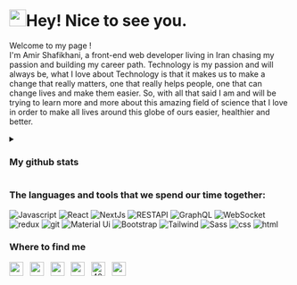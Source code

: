 <h1><img src="https://emojis.slackmojis.com/emojis/images/1531849430/4246/blob-sunglasses.gif?1531849430" width="30"/>Hey! Nice to see you.</h1>

<p> 
  Welcome to my page ! 
</br>
I'm  Amir Shafikhani, a front-end web developer living in Iran chasing my passion and building my career path.
Technology is my passion and will always be, what I love about Technology is that it makes us to make a change that really matters, one that really helps people, one that can change lives and make them easier. So, with all that said I am and will be trying to learn more and more about this amazing field of science that I love in order to make all lives around this globe of ours easier, healthier and better.
</p>

<details>
  <summary>
   <h3>
    My github stats
   </h3>
  </summary>
  <br/>
 
<!-- <img src="https://github-readme-stats.vercel.app/api?username=Soheiljafarnejad" height="180" /> -->
<!-- <img src="https://github-readme-stats.vercel.app/api/top-langs/?username=Soheiljafarnejad&layout=compact" height="180" /> -->
 
</details> 


<h3>The languages and tools that we spend our time together:</h3>
<p>
  <img alt="Javascript" src="https://img.shields.io/badge/-JS-F7E018?style=flat-square&logo=Javascript&logoColor=black" />
  <img alt="React" src="https://img.shields.io/badge/-React-18BCEE?&logo=react&logoColor=white" />
  <img alt="NextJs" src="https://img.shields.io/badge/-NextJs-000000?&logo=Next.js&logoColor=white" />
  <img alt="RESTAPI" src="https://img.shields.io/badge/-REST%20API-6B3FE7?&logo=axios&logoColor=white" />
  <img alt="GraphQL" src="https://img.shields.io/badge/-GraphQL-E10098?&logo=graphql&logoColor=white" />
  <img alt="WebSocket" src="https://img.shields.io/badge/-WebSocket-white?&logo=Socket.IO&logoColor=black" />
<!--   <img alt="Webpack" src="https://img.shields.io/badge/-Webpack-1B74BA?&logo=webpack&logoColor=white" /> -->
<!--   <img alt="babel" src="https://img.shields.io/badge/-babel-F5DA55?&logo=babel&logoColor=black" /> -->
  <img alt="redux" src="https://img.shields.io/badge/-Redux-764ABC?&logo=redux&logoColor=white" />
  <img alt="git" src="https://img.shields.io/badge/-Git-F05032?&logo=git&logoColor=white" />
  <img alt="Material Ui" src="https://img.shields.io/badge/-Material%20Ui-1a73e8?&logo=mui&logoColor=white" />
  <img alt="Bootstrap" src="https://img.shields.io/badge/-Bootstrap-8210F5?&logo=Bootstrap&logoColor=white" />
  <img alt="Tailwind" src="https://img.shields.io/badge/-Tailwind-36B7F0?&logo=Tailwindcss&logoColor=white" />
  <img alt="Sass" src="https://img.shields.io/badge/-Sass-CC6699?&logo=sass&logoColor=white" />
  <img alt="css" src="https://img.shields.io/badge/-CSS-264DE4?&logo=css3&logoColor=white" />
  <img alt="html" src="https://img.shields.io/badge/-Html-F75421?&logo=Html5&logoColor=white" />
<!--   <img alt="TypeScript" src="https://img.shields.io/badge/-TypeScript-007ACC?style=flat-square&logo=typescript&logoColor=white" /> -->
<!--   <img alt="MongoDB" src="https://img.shields.io/badge/-MongoDB-13aa52?style=flat-square&logo=mongodb&logoColor=white" /> -->
<!--   <img alt="Nodejs" src="https://img.shields.io/badge/-Nodejs-43853d?style=flat-square&logo=Node.js&logoColor=white" /> -->
</p>

<h3>Where to find me</h3>

<a href="https://linkedin.com/in/soheiljafarnejad" target="_blank"><img align="center" src="https://user-images.githubusercontent.com/94702044/189377305-7062bbec-ca23-43d9-b37d-da443ea59cb7.png" alt="soheiljafarnejad" height="25" width="25" /></a> &nbsp;
<a href="https://twitter.com/soheiljafarnejad" target="_blank"><img align="center" src="https://user-images.githubusercontent.com/94702044/189378344-aed887c6-d271-4be0-a3a1-8c68f3869b65.png" alt="soheiljafarnejad" height="25" width="25" /></a> &nbsp;
<a href="https://www.facebook.com/soheiljafarnejad/" target="_blank"><img align="center" src="https://user-images.githubusercontent.com/94702044/189377341-d1e9059e-d3a4-48ce-910e-2f9ae9737524.png" alt="soheiljafarnejad" height="25" width="25" /></a> &nbsp;
<a href="mailto:jafarnejad.official@gmail.com" target="_blank"><img align="center" src="https://user-images.githubusercontent.com/94702044/189377332-6de4f1a9-d1b0-49d3-879d-bb1158674e84.png" alt="soheiljafarnejad" height="25" width="25" /></a> &nbsp;
<a href="https://stackoverflow.com/users/18590254" target="_blank"><img align="center" src="https://user-images.githubusercontent.com/94702044/189377358-d734702a-33fd-47b4-bd4f-863811fcfb03.png" alt="4214976" height="25" width="25" /></a> &nbsp;
<a href="https://www.soheiljafarnejad.ir" target="_blank"><img align="center" src="https://user-images.githubusercontent.com/94702044/189378352-1c6cc600-c6a2-431d-9c4d-0b07c0c8d97c.png" alt="soheiljafarnejad" height="25" width="25" /></a> &nbsp;
  
 


<!-- 
<details>
  <summary>
    title
  </summary>
  <br/>
   body
</details>  
### I AM Soheil 👋
🌱 I’m currently learning <br />
⚡ Fun fact I'm always learning !
- 🔭 I’m currently working on ...
- 🌱 I’m currently learning ...
- 👯 I’m looking to collaborate on ...
- 🤔 I’m looking for help with ...
- 💬 Ask me about ...
- 📫 How to reach me: ...
- 😄 Pronouns: ...
- ⚡ Fun fact: ...
-->
